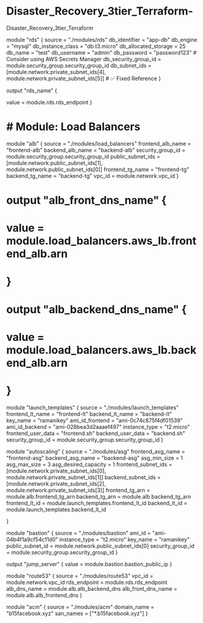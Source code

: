 # Disaster_Recovery_3tier_Terraform-
Disaster_Recovery_3tier_Terraform 




module "rds" {
  source               = "./modules/rds"
  db_identifier        = "app-db"
  db_engine           = "mysql"
  db_instance_class   = "db.t3.micro"
  db_allocated_storage = 25
  db_name             = "test"
  db_username         = "admin"
  db_password         = "password123"  # Consider using AWS Secrets Manager
  db_security_group_id = module.security_group.security_group_id
  db_subnet_ids       = [module.network.private_subnet_ids[4], module.network.private_subnet_ids[5]]  # ✅ Fixed Reference
}

output "rds_name" {
  
  value = module.rds.rds_endpoint
}


# # Module: Load Balancers
module "alb" {
  source            = "./modules/load_balancers"
  frontend_alb_name = "frontend-alb"
  backend_alb_name  = "backend-alb"
  security_group_id = module.security_group.security_group_id
  public_subnet_ids = [module.network.public_subnet_ids[1], module.network.public_subnet_ids[0]]
  frontend_tg_name  = "frontend-tg"
  backend_tg_name   = "backend-tg"
  vpc_id            = module.network.vpc_id
}

# output "alb_front_dns_name" {
#   value = module.load_balancers.aws_lb.frontend_alb.arn
# }

# output "alb_backend_dns_name" {
#   value = module.load_balancers.aws_lb.backend_alb.arn
# }

module "launch_templates" {
  source              = "./modules/launch_templates"
  frontend_lt_name    = "frontend-lt"
  backend_lt_name     = "backend-lt"
  key_name            = "ramanikey"
  ami_id_frontend     = "ami-0c74c875f4df01539"
  ami_id_backend      = "ami-028bea3d2aaaef497"
  instance_type       = "t2.micro"
  frontend_user_data  = "frontend.sh"
  backend_user_data   = "backend.sh"
  security_group_id   = module.security_group.security_group_id
}



module "autoscaling" {
  source               = "./modules/asg"
  frontend_asg_name    = "frontend-asg"
  backend_asg_name     = "backend-asg"
  asg_min_size         = 1
  asg_max_size         = 3
  asg_desired_capacity = 1
  frontend_subnet_ids  = [module.network.private_subnet_ids[0], module.network.private_subnet_ids[1]]
  backend_subnet_ids   = [module.network.private_subnet_ids[2], module.network.private_subnet_ids[3]]
  frontend_tg_arn      = module.alb.frontend_tg_arn
  backend_tg_arn       = module.alb.backend_tg_arn
  frontend_lt_id        =  module.launch_templates.frontend_lt_id
  backend_lt_id = module.launch_templates.backend_lt_id

}

module "bastion" {
  source            = "./modules/bastion"
  ami_id            = "ami-04b4f1a9cf54c11d0"
  instance_type     = "t2.micro"
  key_name          = "ramanikey"
  public_subnet_id  = module.network.public_subnet_ids[0]
  security_group_id = module.security_group.security_group_id
}

output "jump_server" {
  value = module.bastion.bastion_public_ip
}

module "route53" {
  source              = "./modules/route53"
  vpc_id              = module.network.vpc_id
  rds_endpoint        = module.rds.rds_endpoint
  alb_dns_name        = module.alb.alb_backend_dns
  alb_front_dns_name = module.alb.alb_frontend_dns
}


module "acm" {
  source      = "./modules/acm"
  domain_name = "b15facebook.xyz"
  san_names   = ["*.b15facebook.xyz"]
}
